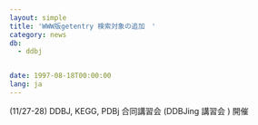 ```yaml
---
layout: simple
title: 'WWW版getentry 検索対象の追加　'
category: news
db:
  - ddbj


date: 1997-08-18T00:00:00
lang: ja
---
```


(11/27-28) DDBJ, KEGG, PDBj 合同講習会 (DDBJing 講習会 ) 開催　
